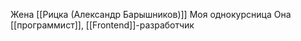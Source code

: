 Жена [[Рицка (Александр Барышников)]]
Моя однокурсница
Она [[программист]], [[Frontend]]-разработчик